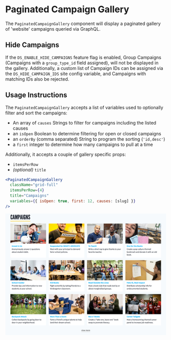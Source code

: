 # Paginated Campaign Gallery

The `PaginatedCampaignGallery` component will display a paginated gallery of 'website' campaigns queried via GraphQL.

## Hide Campaigns

If the `DS_ENABLE_HIDE_CAMPAIGNS` feature flag is enabled, Group Campaigns (Campaigns with a `group_type_id` field assigned), will not be displayed in the gallery. Additionally, a custom list of Campaign IDs can be assigned via the `DS_HIDE_CAMPAIGN_IDS` site config variable, and Campaigns with matching IDs also be rejected.

## Usage Instructions

The `PaginatedCampaignGallery` accepts a list of variables used to optionally filter and sort the campaigns:

- An array of `causes` Strings to filter for campaigns including the listed causes
- an `isOpen` Boolean to determine filtering for open or closed campaigns
- an `orderBy` (comma separated) String to program the sorting (`'id,desc'`)
- a `first` integer to determine how many campaigns to pull at a time

Additionally, it accepts a couple of gallery specific props:

- `itemsPerRow`
- _(optional)_ `title`

```jsx
<PaginatedCampaignGallery
  className="grid-full"
  itemsPerRow={4}
  title="Campaigns"
  variables={{ isOpen: true, first: 12, causes: [slug] }}
/>
```

![Example paginated campaign gallery](../../.gitbook/assets/paginated-campaign-gallery.jpg)
